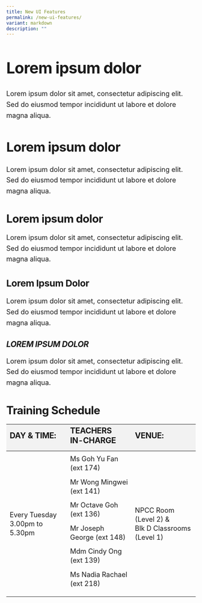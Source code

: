 ```yaml
---
title: New UI Features
permalink: /new-ui-features/
variant: markdown
description: ""
---
```

<div class="yck-component">
	
<h1>Lorem ipsum dolor</h1>
                                        <p>
                                            Lorem ipsum dolor sit amet, consectetur adipiscing elit. Sed do eiusmod tempor incididunt ut labore et dolore magna aliqua.
                                        </p>
                                        <h2>Lorem ipsum dolor</h2>
                                        <p>
                                            Lorem ipsum dolor sit amet, consectetur adipiscing elit. Sed do eiusmod tempor incididunt ut labore et dolore magna aliqua.
                                        </p>
                                        <h3>Lorem ipsum dolor</h3>
                                        <p>
                                            Lorem ipsum dolor sit amet, consectetur adipiscing elit. Sed do eiusmod tempor incididunt ut labore et dolore magna aliqua.
                                        </p>
                                        <h4>Lorem ipsum dolor</h4>
                                        <p>
                                            Lorem ipsum dolor sit amet, consectetur adipiscing elit. Sed do eiusmod tempor incididunt ut labore et dolore magna aliqua.
                                        </p>
                                        <h5>Lorem ipsum dolor</h5>
                                        <p>
                                            Lorem ipsum dolor sit amet, consectetur adipiscing elit. Sed do eiusmod tempor incididunt ut labore et dolore magna aliqua.
                                        </p>
</div>

<div class="yck-component">
<h3>Training Schedule</h3>
                                        <table class="yck-table">
                                            <thead>
                                                <tr>
                                                    <th class="yck-th">
                                                        <h4 class="yck-h5">DAY &amp; TIME:</h4>
                                                    </th>
                                                    <th class="yck-th">
                                                        <h4 class="yck-h5">TEACHERS IN-CHARGE</h4>
                                                    </th>
                                                    <th class="yck-th">
                                                        <h4 class="yck-h5">VENUE:</h4>
                                                    </th>
                                                </tr>
                                            </thead>
                                            <tbody>
                                                <tr>
                                                    <td class="yck-td">Every Tuesday<br>3.00pm to 5.30pm</td>
                                                    <td class="yck-td">
                                                        <p>Ms Goh Yu Fan (ext 174)</p>
                                                        <p>Mr Wong Mingwei (ext 141)</p>
                                                        <p>Mr Octave Goh (ext 136)</p>
                                                        <p>Mr Joseph George (ext 148)</p>
                                                        <p>Mdm Cindy Ong (ext 139)</p>
                                                        <p>Ms Nadia Rachael (ext 218)</p>
                                                    </td>
                                                    <td class="yck-td">NPCC Room (Level 2) &amp;<br>Blk D Classrooms (Level 1)</td>
                                                </tr>
                                            </tbody>
                                        </table>	

</div>

<style>
	
:root {
    --yck-text-line-height: 1.6em;
    --yck-heading-line-height: 1.2em;
    --yck-heading-letter-spacing: -0.02em;
    --yck-spacing-unit: 1em;

    --yck-step--2: clamp(0.7813rem, 0.9263rem + -0.1872vw, 0.8889rem);
    --yck-step--1: clamp(0.9375rem, 1.0217rem + -0.1087vw, 1rem);
    --yck-step-0: clamp(1.125rem, 1.125rem + 0vw, 1.125rem);
    --yck-step-1: clamp(1.2656rem, 1.2363rem + 0.1467vw, 1.35rem);
    --yck-step-2: clamp(1.4238rem, 1.3556rem + 0.3412vw, 1.62rem);
    --yck-step-3: clamp(1.6018rem, 1.4828rem + 0.5951vw, 1.944rem);
    --yck-step-4: clamp(1.802rem, 1.6174rem + 0.9231vw, 2.3328rem);
    --yck-step-5: clamp(2.0273rem, 1.7587rem + 1.3427vw, 2.7994rem);

    --yck-space-s-xl: clamp(0.75rem, 0.7337rem + 1.9565vw, 2.7994rem);
    interpolate-size: allow-keywords;
}

.yck-component {
    line-height: var(--yck-text-line-height);
    letter-spacing: normal;
    font-size: var(--yck-step-0);
    margin-bottom: var(--yck-space-s-xl);
}

.yck-component h1,
.yck-component h2,
.yck-component h3,
.yck-component h4,
.yck-component h5,
.yck-component h6,
.yck-component p {
    overflow-wrap: break-word;
}

.yck-component h1,
.yck-component h2,
.yck-component h3,
.yck-component h4,
.yck-component h5,
.yck-component h6 {
    text-wrap: balance;
}

.yck-component p,
.yck-component ol li,
.yck-component ul li {
    text-wrap: pretty;
    margin-bottom: var(--yck-spacing-unit);
}

.yck-component *:last-child,
.yck-component ul li:last-child,
.yck-component ol li:last-child {
    margin-bottom: calc(var(--yck-space-s-xl)*1.2);
}

.yck-component .yck-h1,
.yck-component h1 {
    font-size: var(--yck-step-5);
    margin-bottom: var(--yck-space-s-xl);
    line-height: var(--yck-heading-line-height);
    letter-spacing: var(--yck-heading-letter-spacing);
}

.yck-component .yck-h2,
.yck-component h2 {
    font-size: var(--yck-step-4);
    margin-bottom: calc(var(--yck-space-s-xl) * 0.8);
    line-height: var(--yck-heading-line-height);
    letter-spacing: var(--yck-heading-letter-spacing);
}

.yck-component .yck-h3,
.yck-component h3 {
    font-size: var(--yck-step-3);
    margin-bottom: calc(var(--yck-space-s-xl) * 0.6);
    line-height: var(--yck-heading-line-height);
    letter-spacing: var(--yck-heading-letter-spacing);
}

.yck-component .yck-h4,
.yck-component h4 {
    font-size: var(--yck-step-2);
    margin-bottom: calc(var(--yck-space-s-xl) * 0.4);
    text-transform: capitalize;
    line-height: var(--yck-heading-line-height);
    letter-spacing: var(--yck-heading-letter-spacing);
}

.yck-component .yck-h5,
.yck-component h5 {
    font-size: var(--yck-step-1);
    margin-bottom: calc(var(--yck-space-s-xl) * 0.3);
    text-transform: uppercase;
    line-height: var(--yck-heading-line-height);
    letter-spacing: var(--yck-heading-letter-spacing);
}

.yck-component .yck-h6,
.yck-component h6 {
    font-size: var(--yck-step-0);
    margin-bottom: calc(var(--yck-spacing-unit) * 0.2);
    text-transform: uppercase;
    line-height: var(--yck-heading-line-height);
    letter-spacing: var(--yck-heading-letter-spacing);
}

.yck-component .yck-table {
    border-collapse: collapse;
    max-width: 100%;
    margin-top: 0.5em;
    margin-bottom: var(--yck-space-s-xl);
    font-size: var(--yck-step-0);
}

.yck-component .yck-th {
    background-color: #f2f2f2;
    text-align: left;
    border-bottom: 1px dotted #ddd;
    text-transform: uppercase;
}

.yck-component .yck-th h4,
.yck-component .yck-th h5,
.yck-component .yck-th h6 {
    margin: 0 0 0.5em;
}

.yck-component .yck-td {
    border-bottom: 1px dotted #ddd;
    min-width: 140px;
    max-width: 800px;
    word-wrap: break-word;
    padding-top: 0.5em;
    padding-bottom: 0.5em;
}

.yck-component .yck-table tbody .yck-td,
.yck-component .yck-table tbody .yck-td p {
    margin-top: 0;
    margin-bottom: 0.25em;
    line-height: 1.5rem;
    padding-bottom: 0.5em;
}

/* Apply margin-bottom only when it is the last table-date in the row or contains the last paragraph */
.yck-component .yck-table tbody tr:last-child .yck-td:last-child,
.yck-component .yck-table tbody tr:last-child .yck-td:last-child p:last-child {
    margin-bottom: calc(var(--yck-space-s-xl)*1.2);
}

.yck-component .col-container {
    width: 100%;
    max-width: 1000px;
    margin: 0 auto;

    /* CSS Multi-column Layout properties */
    column-count: 2;
    column-width: 320px;
    column-gap: 1em;
}

.yck-component .column {
    break-inside: avoid;
    /* Prevents content from breaking across columns */
    page-break-inside: avoid;
    /* For older browsers */
    padding: 20px;
    margin-bottom: var(--yck-spacing-unit);
    border-radius: 5px;
    box-shadow: 0 2px 4px rgba(0, 0, 0, 0.1);
}

/* Flexbox Grid */
.yck-component .yck-flexbox-grid {
    --yck-min: 22ch;
    --yck-gap: 1.5em;
    display: flex;
    flex-wrap: wrap;
    list-style: none;
    gap: var(--yck-gap);
}

.yck-component .yck-flexbox-grid>* {
    flex: 1 1 var(--yck-min);
    list-style: none;
}

/** Responsive Video or object container **/
.yck-component .video-container {
    position: relative;
    width: 100%;
    padding-bottom: 56.25%;
    /* 16:9 aspect ratio */
    height: 0;
    overflow: hidden;
    margin-bottom: var(--yck-space-s-xl);
}

.yck-component .video-container iframe {
    position: absolute;
    top: 0;
    left: 0;
    width: 100%;
    height: 100%;
}


/* Custom lists */
.yck-component .column ul,
.yck-component .column ol {
    list-style: none;
    margin: 0 auto;
    padding: 0px;
}

/* Apply the styles to the list items */
.yck-component .column ul li {
    margin-left: 1rem;
    margin-right: 1.5rem;
    line-height: 1.5em;
    border-bottom: 1px solid #eee;
    transition: right 1.25s ease-in-out;
}

/* Apply the animation on hover */
.yck-component .column ul li:hover {
    animation: fadeIn 1s forwards;
}

/* Revert the animation when not hovering */
.yck-component .column ul li:not(:hover) {
    animation: fadeOut 1s forwards;
}

/* Define the keyframes for the fade-in/out effect */
@keyframes fadeIn {
    from {
        border-bottom: 1px solid #eee;
    }

    to {
        border-bottom: 1px solid #e37f2a;
    }
}

/* Define the keyframes for the fade-out effect */
@keyframes fadeOut {
    from {
        border-bottom: 1px solid #e37f2a;
    }

    to {
        border-bottom: 1px solid #eee;
    }
}

/* Blockquotes */

.yck-component .bqcontainer {
    margin:  0 auto;
    margin-bottom: var(--yck-space-s-xl) !important;
    width: min(1000px, calc(70% + 160px));
}

.yck-component blockquote {
    position: relative;
    padding: 25px 35px;
    margin-bottom: var(--yck-spacing-unit) !important;
    border-left:  none !important;
    border-radius: 5px;
    box-shadow: 0 2px 8px rgba(0, 0, 0, 0.25);
}

.yck-component blockquote p {
    color: #ff6b6b !important; 
    font-style: italic !important;
    font-size: var(--yck-step-1) !important;
    line-height: 1.5em !important;
    margin: 0;
}

.yck-component blockquote::before {
    content: '"';
    position: absolute;
    top: 20px;
    left: 10px;
    color: #ff6b6b !important;
    font-size: 60px;
    font-family: Georgia, serif;
    opacity: 0.3;
}

.yck-component cite {
    display: block;
    margin-top: var(--yck-spacing-unit);
    font-size: var(--yck-step--1);
    font-style: italic;
    color: #555;
    text-align: right;
}

.yck-component figure {
/*   border: thin #c0c0c0 solid; */
  display: flex;
  flex-flow: column;
/*   padding: 5px; */
  max-width: 100%;
  margin: auto;
}

.yck-component img { 
  max-width: 100%;  /* [9] Prevent images from overflowing their container. */
  height: auto; /* [9] Maintain aspect ratio while resizing. */ 
  display: block; /* [9] Prevent spacing issues by forcing images to start on a new line. */
}

.yck-component figcaption {
  background-color: rgba(255, 255, 255, 0.75);
  color: #333;
  font: italic var(--yck-step--1) sans-serif;
  padding: 5px;
  text-align: left;
}	
	
</style>